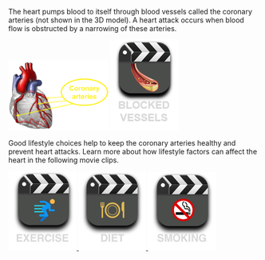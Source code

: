 The heart pumps blood to itself through blood vessels called the coronary arteries (not shown in the 3D model). A heart attack occurs when blood flow is obstructed by a narrowing of these arteries.

![healthy](img/coronary-heart.png)
<a href="#video-div" data-play="video">
<img id="blocked" src="img/blockage.png" class="video-icon-tall"/>
</a>

Good lifestyle choices help to keep the coronary arteries healthy and prevent heart attacks. Learn more about how lifestyle factors can affect the heart in the following movie clips.

<div class="topic-img">
<a href="#video-div" data-play="video">
  <img id="exercise" src="img/exercise.png" class="video-icon"/>
</a>
<a href="#video-div" data-play="video">
  <img id="diet" src="img/diet.png" class="video-icon"/>
</a>
<a href="#video-div" data-play="video">
  <img id="smoking" src="img/smoking.png" class="video-icon"/>
</a>
</div>
